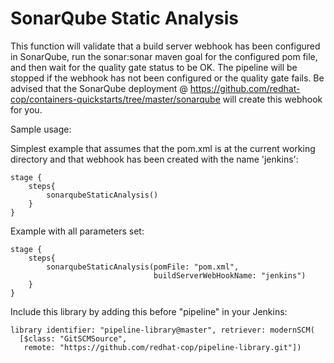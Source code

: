 # SonarQube Static Analysis

This function will validate that a build server webhook has been configured in 
SonarQube, run the sonar:sonar maven goal for the configured pom file, and then 
wait for the quality gate status to be OK.  The pipeline will be stopped if the
webhook has not been configured or the quality gate fails. Be advised that the 
SonarQube deployment @ https://github.com/redhat-cop/containers-quickstarts/tree/master/sonarqube
will create this webhook for you.

Sample usage:

Simplest example that assumes that the pom.xml is at the current working directory
and that webhook has been created with the name 'jenkins':
```
stage {
    steps{
        sonarqubeStaticAnalysis()
    }
}
```

Example with all parameters set:
```
stage {
    steps{
        sonarqubeStaticAnalysis(pomFile: "pom.xml",
                                buildServerWebHookName: "jenkins")
    }
}
```

Include this library by adding this before "pipeline" in your Jenkins:
```
library identifier: "pipeline-library@master", retriever: modernSCM(
  [$class: "GitSCMSource",
   remote: "https://github.com/redhat-cop/pipeline-library.git"])
```

